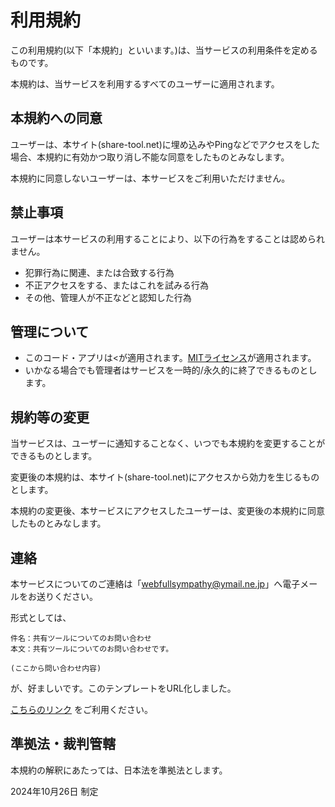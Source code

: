 
# 利用規約

この利用規約(以下「本規約」といいます。)は、当サービスの利用条件を定めるものです。

本規約は、当サービスを利用するすべてのユーザーに適用されます。

## 本規約への同意

ユーザーは、本サイト(share-tool.net)に埋め込みやPingなどでアクセスをした場合、本規約に有効かつ取り消し不能な同意をしたものとみなします。

本規約に同意しないユーザーは、本サービスをご利用いただけません。

## 禁止事項

ユーザーは本サービスの利用することにより、以下の行為をすることは認められません。

- 犯罪行為に関連、または合致する行為
- 不正アクセスをする、またはこれを試みる行為
- その他、管理人が不正などと認知した行為

## 管理について

- このコード・アプリは<が適用されます。[MITライセンス](https://ja.wikipedia.org/wiki/MIT_License)が適用されます。
- いかなる場合でも管理者はサービスを一時的/永久的に終了できるものとします。

## 規約等の変更

当サービスは、ユーザーに通知することなく、いつでも本規約を変更することができるものとします。

変更後の本規約は、本サイト(share-tool.net)にアクセスから効力を生じるものとします。

本規約の変更後、本サービスにアクセスしたユーザーは、変更後の本規約に同意したものとみなします。

## 連絡

本サービスについてのご連絡は「webfullsympathy@ymail.ne.jp」へ電子メールをお送りください。

形式としては、

```text
件名：共有ツールについてのお問い合わせ
本文：共有ツールについてのお問い合わせです。

(ここから問い合わせ内容)
```
が、好ましいです。このテンプレートをURL化しました。

[こちらのリンク](mailto:webfullsympathy%40ymail.ne.jp?subject=%E5%85%B1%E6%9C%89%E3%83%84%E3%83%BC%E3%83%AB%E3%81%AB%E3%81%A4%E3%81%84%E3%81%A6%E3%81%AE%E3%81%8A%E5%95%8F%E3%81%84%E5%90%88%E3%82%8F%E3%81%9B&body=%E5%85%B1%E6%9C%89%E3%83%84%E3%83%BC%E3%83%AB%E3%81%AB%E3%81%A4%E3%81%84%E3%81%A6%E3%81%AE%E3%81%8A%E5%95%8F%E3%81%84%E5%90%88%E3%82%8F%E3%81%9B%E3%81%A7%E3%81%99%E3%80%82%0D%0A%0D%0A%28%E3%81%93%E3%81%93%E3%81%8B%E3%82%89%E3%81%8A%E5%95%8F%E3%81%84%E5%90%88%E3%82%8F%E3%81%9B%29%0D%0A%EF%BD%9E%EF%BD%9E%EF%BD%9E%EF%BD%9E%EF%BD%9E%EF%BD%9E) をご利用ください。

## 準拠法・裁判管轄

本規約の解釈にあたっては、日本法を準拠法とします。

2024年10月26日 制定
